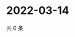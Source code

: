 # 2022-03-14

共 0 条

<!-- BEGIN WEIBO -->
<!-- 最后更新时间 Mon Mar 14 2022 01:05:23 GMT+0800 (China Standard Time) -->

<!-- END WEIBO -->

